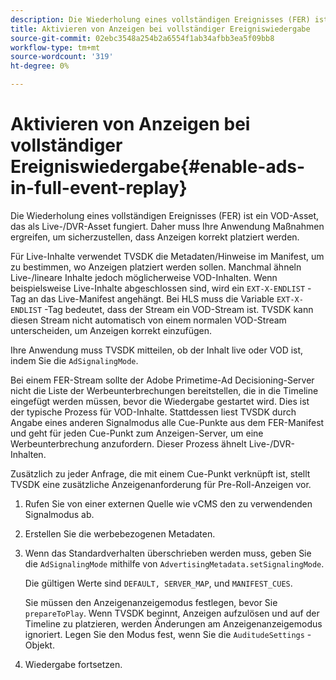 ```yaml
---
description: Die Wiederholung eines vollständigen Ereignisses (FER) ist ein VOD-Asset, das als Live-/DVR-Asset fungiert. Daher muss Ihre Anwendung Maßnahmen ergreifen, um sicherzustellen, dass Anzeigen korrekt platziert werden.
title: Aktivieren von Anzeigen bei vollständiger Ereigniswiedergabe
source-git-commit: 02ebc3548a254b2a6554f1ab34afbb3ea5f09bb8
workflow-type: tm+mt
source-wordcount: '319'
ht-degree: 0%

---
```


# Aktivieren von Anzeigen bei vollständiger Ereigniswiedergabe{#enable-ads-in-full-event-replay}

Die Wiederholung eines vollständigen Ereignisses (FER) ist ein VOD-Asset, das als Live-/DVR-Asset fungiert. Daher muss Ihre Anwendung Maßnahmen ergreifen, um sicherzustellen, dass Anzeigen korrekt platziert werden.

Für Live-Inhalte verwendet TVSDK die Metadaten/Hinweise im Manifest, um zu bestimmen, wo Anzeigen platziert werden sollen. Manchmal ähneln Live-/lineare Inhalte jedoch möglicherweise VOD-Inhalten. Wenn beispielsweise Live-Inhalte abgeschlossen sind, wird ein `EXT-X-ENDLIST` -Tag an das Live-Manifest angehängt. Bei HLS muss die Variable `EXT-X-ENDLIST` -Tag bedeutet, dass der Stream ein VOD-Stream ist. TVSDK kann diesen Stream nicht automatisch von einem normalen VOD-Stream unterscheiden, um Anzeigen korrekt einzufügen.

Ihre Anwendung muss TVSDK mitteilen, ob der Inhalt live oder VOD ist, indem Sie die `AdSignalingMode`.

Bei einem FER-Stream sollte der Adobe Primetime-Ad Decisioning-Server nicht die Liste der Werbeunterbrechungen bereitstellen, die in die Timeline eingefügt werden müssen, bevor die Wiedergabe gestartet wird. Dies ist der typische Prozess für VOD-Inhalte. Stattdessen liest TVSDK durch Angabe eines anderen Signalmodus alle Cue-Punkte aus dem FER-Manifest und geht für jeden Cue-Punkt zum Anzeigen-Server, um eine Werbeunterbrechung anzufordern. Dieser Prozess ähnelt Live-/DVR-Inhalten.

Zusätzlich zu jeder Anfrage, die mit einem Cue-Punkt verknüpft ist, stellt TVSDK eine zusätzliche Anzeigenanforderung für Pre-Roll-Anzeigen vor.

1. Rufen Sie von einer externen Quelle wie vCMS den zu verwendenden Signalmodus ab.
1. Erstellen Sie die werbebezogenen Metadaten.
1. Wenn das Standardverhalten überschrieben werden muss, geben Sie die `AdSignalingMode` mithilfe von `AdvertisingMetadata.setSignalingMode`.

   Die gültigen Werte sind `DEFAULT, SERVER_MAP`, und `MANIFEST_CUES`.

   Sie müssen den Anzeigenanzeigemodus festlegen, bevor Sie `prepareToPlay`. Wenn TVSDK beginnt, Anzeigen aufzulösen und auf der Timeline zu platzieren, werden Änderungen am Anzeigenanzeigemodus ignoriert. Legen Sie den Modus fest, wenn Sie die `AuditudeSettings` -Objekt.

1. Wiedergabe fortsetzen.

<!--<a id="example_3567B4A0D53E4DA99C10C13244454026"></a>-->
